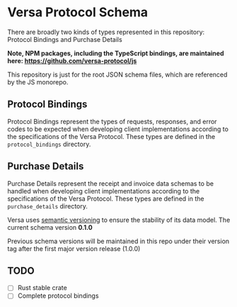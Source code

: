 # Versa Protocol Schema
There are broadly two kinds of types represented in this repository: Protocol Bindings and Purchase Details

**Note, NPM packages, including the TypeScript bindings, are maintained here: https://github.com/versa-protocol/js**

This repository is just for the root JSON schema files, which are referenced by the JS monorepo.

## Protocol Bindings
Protocol Bindings represent the types of requests, responses, and error codes to be expected when developing client implementations according to the specifications of the Versa Protocol. These types are defined in the `protocol_bindings` directory.

## Purchase Details
Purchase Details represent the receipt and invoice data schemas to be handled  when developing client implementations according to the specifications of the Versa Protocol. These types are defined in the `purchase_details` directory.

Versa uses [semantic versioning](https://semver.org/) to ensure the stability of its data model. The current schema version **0.1.0**

Previous schema versions will be maintained in this repo under their version tag after the first major version release (1.0.0)

## TODO

- [ ] Rust stable crate
- [ ] Complete protocol bindings
